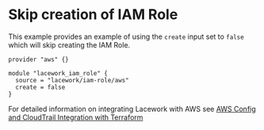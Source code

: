 # Skip creation of IAM Role
This example provides an example of using the `create` input set to `false` which will skip creating the IAM Role.

```
provider "aws" {}

module "lacework_iam_role" {
  source = "lacework/iam-role/aws"
  create = false
}
```

For detailed information on integrating Lacework with AWS see [AWS Config and CloudTrail Integration with Terraform](https://support.lacework.com/hc/en-us/articles/360057092034-AWS-Config-and-CloudTrail-Integration-with-Terraform)
